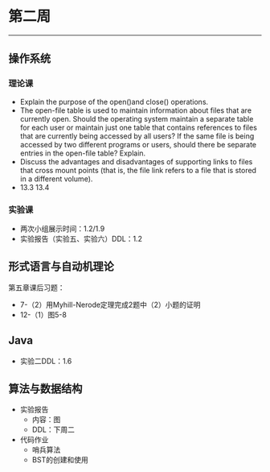 # 第二周  
---  
## 操作系统  
### 理论课  
- Explain the purpose of the open()and close() operations.  
- The open-file table is used to maintain information about files that are currently open. Should the operating system maintain a separate table for each user or maintain just one table that contains references to files that are currently being accessed by all users? If the same file is being accessed by two different programs or users, should there be separate entries in the open-file table? Explain.  
- Discuss the advantages and disadvantages of supporting links to files that cross mount points (that is, the file link refers to a file that is stored in a different volume).  
- 13.3 13.4  

### 实验课  
- 两次小组展示时间：1.2/1.9  
- 实验报告（实验五、实验六）DDL：1.2  

## 形式语言与自动机理论  
第五章课后习题：  
- 7-（2）用Myhill-Nerode定理完成2题中（2）小题的证明  
- 12-（1）图5-8  

## Java  
- 实验二DDL：1.6  

## 算法与数据结构  
- 实验报告  
	- 内容：图  
	- DDL：下周二  
- 代码作业  
	- 哨兵算法  
	- BST的创建和使用  
	